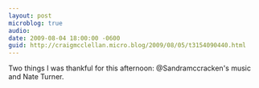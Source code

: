 ```yaml
---
layout: post
microblog: true
audio: 
date: 2009-08-04 18:00:00 -0600
guid: http://craigmcclellan.micro.blog/2009/08/05/t3154090440.html
---
```

Two things I was thankful for this afternoon: @Sandramccracken's music and Nate Turner.
